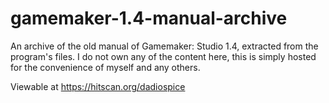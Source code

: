 # gamemaker-1.4-manual-archive

An archive of the old manual of Gamemaker: Studio 1.4, extracted from the program's files. I do not own any of the content here, this is simply hosted for the convenience of myself and any others.

Viewable at https://hitscan.org/dadiospice
